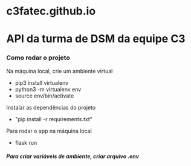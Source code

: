 # c3fatec.github.io
# API da turma de DSM da equipe C3

### Como rodar o projeto
Na máquina local, crie um ambiente virtual

- pip3 install virtualenv
- python3 -m virtualenv env
- source env/bin/activate


Instalar as dependências do projeto

- "pip install -r requirements.txt"


Para rodar o app na máquina local 

- flask run

##### Para criar variáveis de ambiente, criar arquivo .env
